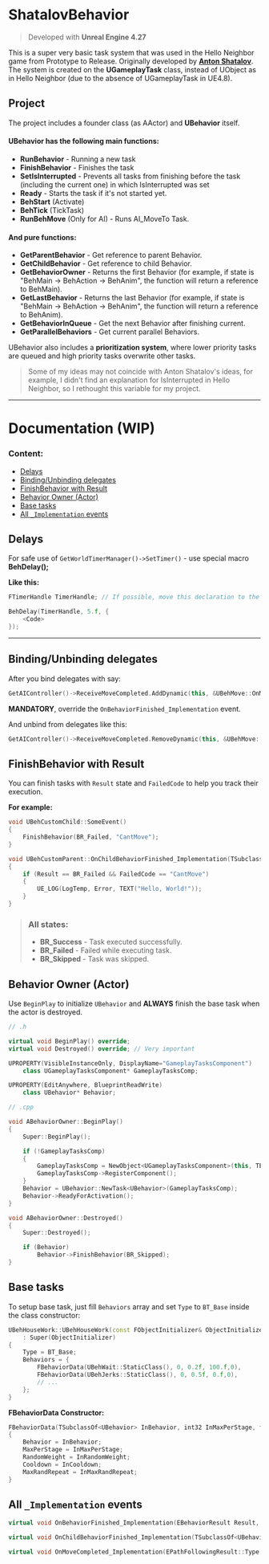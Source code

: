 # ShatalovBehavior
> Developed with **Unreal Engine 4.27**

This is a super very basic task system that was used in the Hello Neighbor game from Prototype to Release. Originally developed by [**Anton Shatalov**](https://dev.epicgames.com/community/profile/bL9nq/BingoBongo).
The system is created on the **UGameplayTask** class, instead of UObject as in Hello Neighbor (due to the absence of UGameplayTask in UE4.8).
## Project
The project includes a founder class (as AActor) and **UBehavior** itself.

#### UBehavior has the following main functions:
- **RunBehavior** - Running a new task
- **FinishBehavior** - Finishes the task
- **SetIsInterrupted** - Prevents all tasks from finishing before the task (including the current one) in which IsInterrupted was set
- **Ready** - Starts the task if it's not started yet.
- **BehStart** (Activate)
- **BehTick** (TickTask)
- **RunBehMove** (Only for AI) - Runs AI_MoveTo Task.<br>
#### And pure functions:
- **GetParentBehavior** - Get reference to parent Behavior.
- **GetChildBehavior** - Get reference to child Behavior.
- **GetBehaviorOwner** - Returns the first Behavior (for example, if state is "BehMain -> BehAction -> BehAnim", the function will return a reference to BehMain).
- **GetLastBehavior** - Returns the last Behavior (for example, if state is "BehMain -> BehAction -> BehAnim", the function will return a reference to BehAnim).
- **GetBehaviorInQueue** - Get the next Behavior after finishing current.
- **GetParallelBehaviors** - Get current parallel Behaviors.

UBehavior also includes a **prioritization system**, where lower priority tasks are queued and high priority tasks overwrite other tasks.

> Some of my ideas may not coincide with Anton Shatalov's ideas, for example, I didn't find an explanation for IsInterrupted in Hello Neighbor, so I rethought this variable for my project.

---

# Documentation (WIP)
### Content:
- [Delays](#Delays)
- [Binding/Unbinding delegates](#bindingunbinding-delegates)
- [FinishBehavior with Result](#finishbehavior-with-result)
- [Behavior Owner (Actor)](#behavior-owner-actor)
- [Base tasks](#base-tasks)
- [All `_Implementation` events](#all-_implementation-events)


## Delays
For safe use of `GetWorldTimerManager()->SetTimer()` - use special macro **BehDelay();**

**Like this:**

```cpp
FTimerHandle TimerHandle; // If possible, move this declaration to the class header.

BehDelay(TimerHandle, 5.f, {
    <Code>
});
```
---
## Binding/Unbinding delegates
After you bind delegates with say: 
```cpp
GetAIController()->ReceiveMoveCompleted.AddDynamic(this, &UBehMove::OnMoveFinished);
```

**MANDATORY**, override the `OnBehaviorFinished_Implementation` event.

And unbind from delegates like this:
```cpp
GetAIController()->ReceiveMoveCompleted.RemoveDynamic(this, &UBehMove::OnMoveFinished);
```

## FinishBehavior with Result
You can finish tasks with `Result` state and `FailedCode` to help you track their execution.

**For example:**

```cpp
void UBehCustomChild::SomeEvent()
{
    FinishBehavior(BR_Failed, "CantMove");
}

void UBehCustomParent::OnChildBehaviorFinished_Implementation(TSubclassOf<UBehavior> Behavior, EBehaviorResult Result, const FString& FailedCode)
{
    if (Result == BR_Failed && FailedCode == "CantMove")
    {
        UE_LOG(LogTemp, Error, TEXT("Hello, World!"));
    }
}
```

>### All states:
>- **BR_Success** - Task executed successfully.
>- **BR_Failed** - Failed while executing task.
>- **BR_Skipped** - Task was skipped.


## Behavior Owner (Actor)
Use `BeginPlay` to initialize `UBehavior` and **ALWAYS** finish the base task when the actor is destroyed.


```cpp
// .h

virtual void BeginPlay() override;
virtual void Destroyed() override; // Very important

UPROPERTY(VisibleInstanceOnly, DisplayName="GameplayTasksComponent")
    class UGameplayTasksComponent* GameplayTasksComp;

UPROPERTY(EditAnywhere, BlueprintReadWrite)
    class UBehavior* Behavior;
```

```cpp
// .cpp

void ABehaviorOwner::BeginPlay()
{
	Super::BeginPlay();

	if (!GameplayTasksComp)
	{
		GameplayTasksComp = NewObject<UGameplayTasksComponent>(this, TEXT("GameplayTasksComponent"));
		GameplayTasksComp->RegisterComponent();
	}
	Behavior = UBehavior::NewTask<UBehavior>(GameplayTasksComp);
	Behavior->ReadyForActivation();
}

void ABehaviorOwner::Destroyed()
{
	Super::Destroyed();

	if (Behavior)
		Behavior->FinishBehavior(BR_Skipped);
}
```

## Base tasks
To setup base task, just fill `Behaviors` array and set `Type` to `BT_Base` inside the class constructor:
```cpp
UBehHouseWork::UBehHouseWork(const FObjectInitializer& ObjectInitializer)
	: Super(ObjectInitializer)
{
	Type = BT_Base;
	Behaviors = {
		FBehaviorData(UBehWait::StaticClass(), 0, 0.2f, 100.f,0),
		FBehaviorData(UBehJerks::StaticClass(), 0, 0.5f, 0.f,0),
		// ...
	};
}
```
**FBehaviorData Constructor:**
```cpp
FBehaviorData(TSubclassOf<UBehavior> InBehavior, int32 InMaxPerStage, float InRandomWeight, float InCooldown, int32 InMaxRandRepeat)
{
    Behavior = InBehavior;
    MaxPerStage = InMaxPerStage;
    RandomWeight = InRandomWeight;
    Cooldown = InCooldown;
    MaxRandRepeat = InMaxRandRepeat;
}
```

## All `_Implementation` events

```cpp
virtual void OnBehaviorFinished_Implementation(EBehaviorResult Result, const FString& FailedCode);

virtual void OnChildBehaviorFinished_Implementation(TSubclassOf<UBehavior> Behavior, EBehaviorResult Result, const FString& FailedCode);

virtual void OnMoveCompleted_Implementation(EPathFollowingResult::Type Result);
```
